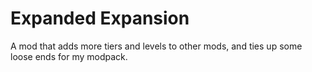 # Expanded Expansion
A mod that adds more tiers and levels to other mods, and ties up some loose ends for my modpack.
